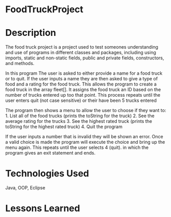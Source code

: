 # FoodTruckProject

# Description
The food truck project is a project used to test someones understanding and use of programs in different classes and packages, including using imports, static and non-static fields, public and private fields, constructors, and methods.

In this program The user is asked to either provide a name for a food truck or to quit. If the user inputs a name they are then asked to give a type of food and a rating for the food truck. This allows the program to create a food truck in the array fleet[]. It assigns the food truck an ID based on the number of trucks entered up too that point. This process repeats until the user enters quit (not case sensitive) or their have been 5 trucks entered

The program then shows a menu to allow the user to choose if they want to: 
	1. List all of the food trucks (prints the toString for the truck)
	2. See the average rating for the trucks
	3. See the highest rated truck (prints the toString for the highest rated truck)
	4. Quit the program 

If the user inputs a number that is invalid they will be shown an error. Once a valid choice is made the program will execute the choice and bring up the menu again. This repeats until the user selects 4 (quit). in which the program gives an exit statement and ends.

# Technologies Used
Java, OOP, Eclipse

# Lessons Learned





